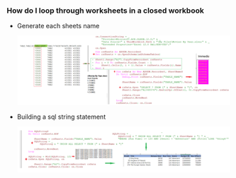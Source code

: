 ### How do I loop through worksheets in a closed workbook

- Generate each sheets name

  ![cncn](../images/cncn.PNG)

- Building a sql string statement

  ![bdst](../images/bdst.PNG)
